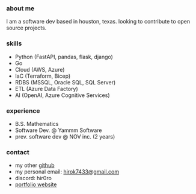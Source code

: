 ### about me

I am a software dev based in houston, texas. looking to contribute to open source projects.

### skills
  - Python (FastAPI, pandas, flask, django)
  - Go
  - Cloud (AWS, Azure)
  - IaC (Terraform, Bicep)
  - RDBS (MSSQL, Oracle SQL, SQL Server)
  - ETL (Azure Data Factory)
  - AI (OpenAI, Azure Cognitive Services)

### experience
  - B.S. Mathematics
  - Software Dev. @ Yammm Software
  - prev. software dev @ NOV inc. (2 years)

### contact
  - my other [github](https://github.com/itot0)
  - my personal email: [hirok7433@gmail.com](mailto:user@example.com)
  - discord: hir0ro
  - [portfolio website](https://luis-mtzz.github.io/)

